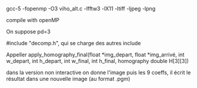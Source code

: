 

gcc-5 -fopenmp -O3 viho_alt.c -lfftw3 -lX11 -ltiff -ljpeg -lpng

compile with openMP

On suppose pd=3

#include "decomp.h", qui se charge des autres include

Appeller apply_homography_final(float *img_depart, float *img_arrivé, int w_depart, int h_depart, int w_final, int h_final, homography double H[3][3])

dans la version non interactive on donne l'image puis les 9 coeffs, il écrit le résultat dans une nouvelle image (au format .pgm)

